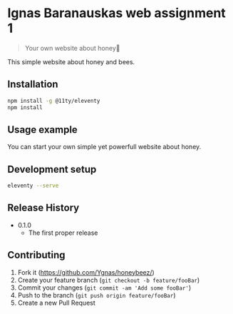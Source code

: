 # Ignas Baranauskas web assignment 1
> Your own website about honey🍯

This simple website about honey and bees.

## Installation

```sh
npm install -g @11ty/eleventy
npm install
```

## Usage example

You can start your own simple yet powerfull website about honey.

## Development setup

```sh
eleventy --serve
```

## Release History

* 0.1.0
    * The first proper release

## Contributing

1. Fork it (<https://github.com/Ygnas/honeybeez/>)
2. Create your feature branch (`git checkout -b feature/fooBar`)
3. Commit your changes (`git commit -am 'Add some fooBar'`)
4. Push to the branch (`git push origin feature/fooBar`)
5. Create a new Pull Request
